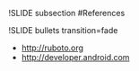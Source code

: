 !SLIDE subsection
#References

!SLIDE bullets transition=fade
* http://ruboto.org
* http://developer.android.com
